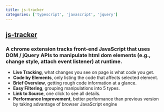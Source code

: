 ```yaml
---
title: js-tracker
categories: ['typescript', 'javascript', 'jquery']
---
```

## [js-tracker](https://github.com/pilagod/js-tracker)

### A chrome extension tracks front-end JavaScript that uses DOM / jQuery APIs to manipulate html dom elements (e.g., change style, attach event listener) at runtime.


* **Live Tracking**, what changes you see on page is what code you get.
* **Code by Elements**, only listing the code that affects selected element.
* **Brief Overview**, getting rough code information at a glance.
* **Easy Filtering**, grouping manipulations into 5 types.
* **Link to Source**, one click to see all details.
* **Performance Improvement**, better performance than previous version by taking advantage of browser JavaScript engine
